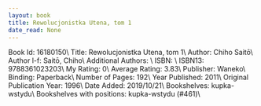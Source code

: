 ```yaml
---
layout: book
title: Rewolucjonistka Utena, tom 1
date_read: None
---
```


Book Id: 16180150\ 
Title: Rewolucjonistka Utena, tom 1\ 
Author: Chiho Saitō\ 
Author l-f: Saitō, Chiho\ 
Additional Authors: \ 
ISBN: \ 
ISBN13: 9788361023203\ 
My Rating: 0\ 
Average Rating: 3.83\ 
Publisher: Waneko\ 
Binding: Paperback\ 
Number of Pages: 192\ 
Year Published: 2011\ 
Original Publication Year: 1996\ 
Date Added: 2019/10/21\ 
Bookshelves: kupka-wstydu\ 
Bookshelves with positions: kupka-wstydu (#461)\ 


